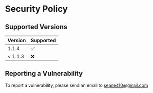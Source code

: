 # Security Policy

## Supported Versions

| Version | Supported          |
| ------- | ------------------ |
| 1.1.4   | :white_check_mark: |
| < 1.1.3 | :x:                |

## Reporting a Vulnerability

To report a vulnerability, please send an email to seane410@gmail.com
